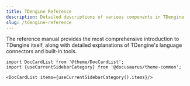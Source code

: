 ```yaml
---
title: TDengine Reference
description: Detailed descriptions of various components in TDengine
slug: /tdengine-reference
---
```


The reference manual provides the most comprehensive introduction to TDengine itself, along with detailed explanations of TDengine's language connectors and built-in tools.

```mdx-code-block
import DocCardList from '@theme/DocCardList';
import {useCurrentSidebarCategory} from '@docusaurus/theme-common';

<DocCardList items={useCurrentSidebarCategory().items}/>
```

